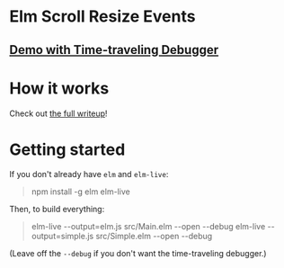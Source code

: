 # Elm Scroll Resize Events

## [Demo with Time-traveling Debugger](https://lucamug.github.io/elm-scroll-resize-events/)

# How it works

Check out [the full writeup](https://medium.com/@l.mugnaini/scroll-and-resize-events-in-elm-ac4f0589f42)!

# Getting started

If you don't already have `elm` and `elm-live`:

> npm install -g elm elm-live

Then, to build everything:

> elm-live --output=elm.js src/Main.elm --open --debug
> elm-live --output=simple.js src/Simple.elm --open --debug

(Leave off the `--debug` if you don't want the time-traveling debugger.)
